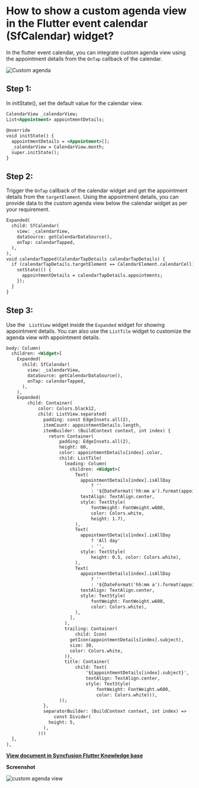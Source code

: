 # How to show a custom agenda view in the Flutter event calendar (SfCalendar) widget?

In the flutter event calendar, you can integrate custom agenda view using the appointment details from the `OnTap` callback of the calendar. 

![Custom agenda](http://www.syncfusion.com/uploads/user/kb/flut/flut-668/flut-668_img1.gif)

## Step 1:
In initState(), set the default value for the calendar view.

```xml
CalendarView _calendarView;
List<Appointment> appointmentDetails;
 
@override
void initState() {
  appointmentDetails = <Appointment>[];
  _calendarView = CalendarView.month;
  super.initState();
}
```
 
## Step 2:
Trigger the `OnTap` callback of the calendar widget and get the appointment details from the `targetElement`. Using the appointment details, you can provide data to the custom agenda view below the calendar widget as per your requirement.

```xml
Expanded(
  child: SfCalendar(
    view: _calendarView,
    dataSource: getCalendarDataSource(),
    onTap: calendarTapped,
  ),
),
void calendarTapped(CalendarTapDetails calendarTapDetails) {
  if (calendarTapDetails.targetElement == CalendarElement.calendarCell) { 
    setState(() {
      appointmentDetails = calendarTapDetails.appointments;
    });
  }
}
```

## Step 3:
Use the ` ListView` widget inside the `Expanded` widget for showing appointment details. You can also use the `ListTile` widget to customize the agenda view with appointment details.

```xml
body: Column(
  children: <Widget>[
    Expanded(
      child: SfCalendar(
        view: _calendarView,
        dataSource: getCalendarDataSource(),
        onTap: calendarTapped,
      ),
    ),
    Expanded(
        child: Container(
            color: Colors.black12,
            child: ListView.separated(
              padding: const EdgeInsets.all(2),
              itemCount: appointmentDetails.length,
              itemBuilder: (BuildContext context, int index) {
                return Container(
                    padding: EdgeInsets.all(2),
                    height: 60,
                    color: appointmentDetails[index].color,
                    child: ListTile(
                      leading: Column(
                        children: <Widget>[
                          Text(
                            appointmentDetails[index].isAllDay
                                ? ''
                                : '${DateFormat('hh:mm a').format(appointmentDetails[index].startTime)}',
                            textAlign: TextAlign.center,
                            style: TextStyle(
                                fontWeight: FontWeight.w600,
                                color: Colors.white,
                                height: 1.7),
                          ),
                          Text(
                            appointmentDetails[index].isAllDay
                                ? 'All day'
                                : '',
                            style: TextStyle(
                                height: 0.5, color: Colors.white),
                          ),
                          Text(
                            appointmentDetails[index].isAllDay
                                ? ''
                                : '${DateFormat('hh:mm a').format(appointmentDetails[index].endTime)}',
                            textAlign: TextAlign.center,
                            style: TextStyle(
                                fontWeight: FontWeight.w600,
                                color: Colors.white),
                          ),
                        ],
                      ),
                      trailing: Container(
                          child: Icon(
                        getIcon(appointmentDetails[index].subject),
                        size: 30,
                        color: Colors.white,
                      )),
                      title: Container(
                          child: Text(
                              '${appointmentDetails[index].subject}',
                              textAlign: TextAlign.center,
                              style: TextStyle(
                                  fontWeight: FontWeight.w600,
                                  color: Colors.white))),
                    ));
              },
              separatorBuilder: (BuildContext context, int index) =>
                  const Divider(
                height: 5,
              ),
            )))
  ],
),
```
**[View document in Syncfusion Flutter Knowledge base](https://www.syncfusion.com/kb/11016/how-to-show-a-custom-agenda-view-in-the-flutter-event-calendar-sfcalendar-widget)**

**Screenshot**

![custom agenda view](http://www.syncfusion.com/uploads/user/kb/flut/flut-668/flut-668_img2.png)
